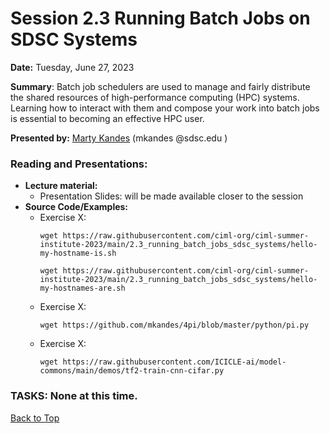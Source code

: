 # Session 2.3 Running Batch Jobs on SDSC Systems

**Date:** Tuesday, June 27, 2023

**Summary**: Batch job schedulers are used to manage and fairly distribute the shared resources of high-performance computing (HPC) systems. Learning how to interact with them and compose your work into batch jobs is essential to becoming an effective HPC user.

**Presented by:** [Marty Kandes](https://www.linkedin.com/in/marty-kandes-b53a34144/) (mkandes  @sdsc.edu ) 

### Reading and Presentations:
* **Lecture material:**
   * Presentation Slides: will be made available closer to the session
* **Source Code/Examples:**
   * Exercise X:
     ```
     wget https://raw.githubusercontent.com/ciml-org/ciml-summer-institute-2023/main/2.3_running_batch_jobs_sdsc_systems/hello-my-hostname-is.sh
     ```
     ```
     wget https://raw.githubusercontent.com/ciml-org/ciml-summer-institute-2023/main/2.3_running_batch_jobs_sdsc_systems/hello-my-hostnames-are.sh
     ```
   * Exercise X:
     ```
     wget https://github.com/mkandes/4pi/blob/master/python/pi.py
     ```
   * Exercise X:
     ```
     wget https://raw.githubusercontent.com/ICICLE-ai/model-commons/main/demos/tf2-train-cnn-cifar.py
     ```

### TASKS: None at this time.

[Back to Top](#top)
